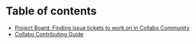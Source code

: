 # Table of contents

* [Project Board: Finding issue tickets to work on in Collabo Community](README.md)
* [Collabo Contributing Guide](https://resources.collabocommunity.com/p/vmg4PL1ozeI435/Community-and-Documentation)
